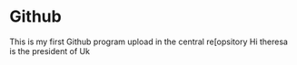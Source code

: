 # Github
This is my first Github program
upload in the central re[opsitory
Hi theresa is the president of Uk
